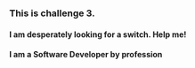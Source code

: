 ### This is challenge 3.
#### I am desperately looking for a switch. Help me!
#### I am a Software Developer by profession
